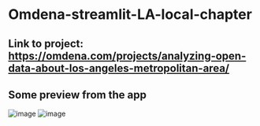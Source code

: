 # Omdena-streamlit-LA-local-chapter
## Link to project: https://omdena.com/projects/analyzing-open-data-about-los-angeles-metropolitan-area/

## Some preview from the app
![image](https://user-images.githubusercontent.com/61032181/226139132-348e04f8-3828-4673-85ab-4623caaa011d.png)
![image](https://user-images.githubusercontent.com/61032181/226139178-9d9d8d4a-61a8-4e7c-a8cc-7d12988d3123.png)

